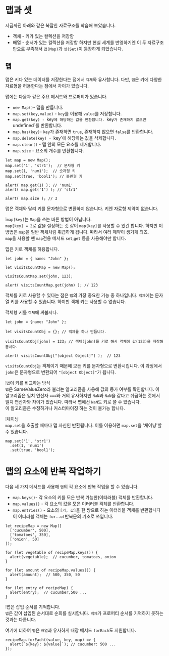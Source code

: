 # 맵과 셋
지금까진 아래와 같은 복잡한 자료구조를 학습해 보았습니다.
- 객체 - 키가 있는 컬렉션을 저장함
- 배열 - 순서가 있는 컬렉션을 저장함
하지만 현실 세계를 반영하기엔 이 두 자료구조 만으로 부족해서 `맵(Map)`과 `셋(Set)`이 등장하게 되었습니다.   


## 맵
맵은 키다 있는 데이터를 저장한다는 점에서 `객체`와 유사합니다. 다만, `맵`은 키에 다양한 자료형을 허용한다는 점에서 차이가 있습니다.   
   
맵에는 다음과 같은 주요 메서드와 프로퍼티가 있습니다.
- `new Map()`- 맵을 만듭니다.
- `map.set(key,value)` - `key`를 이용해 `value`를 저장합니다.
- `map.get(key) - `key`에 해당하는 값을 반환합니다. `key`가 존재하지 않으면 `undefined`를 반환합니다.
- `map.has(key)`- `key`가 존재하면 `true`, 존재하지 않으면 `false`를 반환합니다.
- `map.delete(key) - `key`에 해당하는 값을 삭제합니다.
- `map.clear()` - 맵 안의 모든 요소를 제거합니다.
- `map.size` - 요소의 개수를 반환합니다.
```
let map = new Map();
map.set('1', 'str1');  // 문자형 키
map.set(1, 'num1');  // 숫자형 키
map.set(true, 'bool1'); // 불린형 키

alert( map.get(1) ); // 'num1'
alert( map.get('1') ); // 'str1'

alert( map.size ); // 3
```
맵은 객체와 달리 키를 문자형으로 변환하지 않습니다. 키엔 자료형 제약이 없습니다.   
   

❕`map[key]`는 `Map`을 쓰는 바른 방법이 아닙니다.   
`map[key] = 2`로 값을 설정하는 것 같이 `map[key]`를 사용할 수 있긴 합니다. 하지만 이 방법은 `map`을 일반 객체처럼 취급하게 됩니다. 따라서 여러 제약이 생기게 되죠.   
`map`을 사용할 땐 `map`전용 메서드 `set`,`get` 등을 사용해야만 합니다.   
   
맵은 키로 객체를 허용합니다.
```
let john = { name: "John" };

let visitsCountMap = new Map();

visitsCountMap.set(john, 123);

alert( visitsCountMap.get(john) ); // 123
```
객체를 키로 사용할 수 있다는 점은 `맵`의 가장 중요한 기능 중 하나입니다. `객체`에는 문자열 키를 사용할 수 있습니다. 하지만 객체 키는 사용할 수 없습니다.   
   
객체형 키를 `객체`에 써봅시다.
```
let john = {name: "John" };

let visitsCountObj = {}; // 객체를 하나 만듭니다.

visitsCountObj[john] = 123; // 객체(john)를 키로 해서 객체에 값(123)을 저장해봅시다.

alert( visitsCountObj["[object Object]"] );  // 123
```
`visitsCountObj`는 객체이기 때문에 모든 키를 문자형으로 변환시킵니다. 이 과정에서 `john`은 문자형으로 변환되어 `"[object Object]"`가 됩니다.   
   
❕`맵`이 키를 비교하는 방식   
`맵`은 SameValueZero라 불리는 알고리즘을 사용해 값의 등가 여부를 확인합니다. 이 알고리즘은 일치 연산자 `===`와 거의 유사하지만 `NaN`과 `NaN`을 같다고 취급하는 것에서 일치 연산자와 차이가 있습니다. 따라서 맵에선 `NaN`도 키로 쓸 수 있습니다.   
이 알고리즘은 수정하거나 커스터마이징 하는 것이 불가능 합니다.   
   
❕체이닝   
`map.set`을 호출할 때마다 맵 자신인 반환됩니다. 이를 이용하면 `map.set`을 '체이닝'할 수 있습니다.
```
map.set('1', 'str1')
  .set(1, 'num1')
  .set(true, 'bool1');
```


# 맵의 요소에 반복 작업하기
다음 세 가지 메서드를 사용해 `맵`의 각 요소에 반복 작업을 할 수 있습니다.
- `map.keys()`- 각 요소의 키를 모은 반복 가능한(이터러블) 객체를 반환합니다.
- `map.values()` - 각 요소의 값을 모은 이터러블 객체를 반환합니다.
- `map.entries()` - 요소의 `[키, 값]`을 한 쌍으로 하는 이터러블 객체를 반환합니다 이 이터러블 객체는 `for..of`반복문의 기초로 쓰입니다.
```
let recipeMap = new Map([
  ['cucumber', 500],
  ['tomatoes', 350],
  ['onion', 50]
]);

for (let vegetable of recipeMap.keys()) {
  alert(vegetable);  // cucumber, tomatoes, onion
}

for (let amount of recipeMap.values()) {
  alert(amount);  // 500, 350, 50
}

for (let entry of recipeMap) {
  alert(entry);  // cucumber,500 ...
}
```
   
❕맵은 삽입 순서를 기억합니다.   
`맵`은 값이 삽입된 순서대로 순회를 실시합니다. `객체`가 프로퍼티 순서를 기억하지 못하는 것과는 다릅니다.   
   
여기에 더하여 `맵`은 `배열`과 유사하게 내장 메서드 `forEach`도 지원합니다.
```
recipeMap.forEach((value, key, map) => {
  alert(`${key}: ${value}`); // cucumber: 500 ...
});
```
